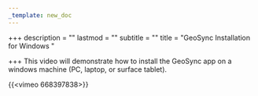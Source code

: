 ```yaml
---
_template: new_doc
---
```


+++
description = ""
lastmod = ""
subtitle = ""
title = "GeoSync Installation for Windows "

+++
This video will demonstrate how to install the GeoSync app on a windows machine (PC, laptop, or surface tablet).

{{<vimeo 668397838>}} 
